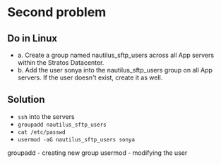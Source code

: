 # Second problem 

## Do in Linux

- a. Create a group named nautilus_sftp_users across all App servers within the Stratos Datacenter.
- b. Add the user sonya into the nautilus_sftp_users group on all App servers. If the user doesn't exist, create it as well.

## Solution
- `ssh` into the servers
- `groupadd nautilus_sftp_users`
- `cat /etc/passwd`
- `usermod -aG nautilus_sftp_users sonya`

groupadd - creating new group
usermod - modifying the user 


